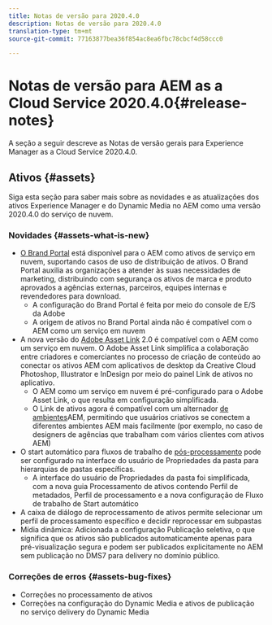 ```yaml
---
title: Notas de versão para 2020.4.0
description: Notas de versão para 2020.4.0
translation-type: tm+mt
source-git-commit: 77163877bea36f854ac8ea6fbc78cbcf4d58ccc0

---
```



# Notas de versão para AEM as a Cloud Service 2020.4.0{#release-notes}

A seção a seguir descreve as Notas de versão gerais para Experience Manager as a Cloud Service 2020.4.0.

## Ativos {#assets}

Siga esta seção para saber mais sobre as novidades e as atualizações dos ativos Experience Manager e do Dynamic Media no AEM como uma versão 2020.4.0 do serviço de nuvem.

### Novidades {#assets-what-is-new}

* [O Brand Portal](https://docs.adobe.com/content/help/en/experience-manager-brand-portal/using/home.html) está disponível para o AEM como ativos de serviço em nuvem, suportando casos de uso de distribuição de ativos. O Brand Portal auxilia as organizações a atender às suas necessidades de marketing, distribuindo com segurança os ativos de marca e produto aprovados a agências externas, parceiros, equipes internas e revendedores para download.
   * A configuração do Brand Portal é feita por meio do console de E/S da Adobe
   * A origem de ativos no Brand Portal ainda não é compatível com o AEM como um serviço em nuvem
* A nova versão do [Adobe Asset Link](https://helpx.adobe.com/br/enterprise/using/adobe-asset-link.html) 2.0 é compatível com o AEM como um serviço em nuvem. O Adobe Asset Link simplifica a colaboração entre criadores e comerciantes no processo de criação de conteúdo ao conectar os ativos AEM com aplicativos de desktop da Creative Cloud Photoshop, Illustrator e InDesign por meio do painel Link de ativos no aplicativo.
   * O AEM como um serviço em nuvem é pré-configurado para o Adobe Asset Link, o que resulta em configuração [](https://helpx.adobe.com/enterprise/using/configure-aem-assets-for-asset-link.html)simplificada.
   * O Link de ativos agora é compatível com um alternador [de ambientes](https://helpx.adobe.com/enterprise/using/manage-assets-using-adobe-asset-link.html#UseAdobeAssetLink)AEM, permitindo que usuários criativos se conectem a diferentes ambientes AEM mais facilmente (por exemplo, no caso de designers de agências que trabalham com vários clientes com ativos AEM)
* O start automático para fluxos de trabalho de [pós-processamento](/help/assets/asset-microservices-configure-and-use.md#post-processing-workflows) pode ser configurado na interface do usuário de Propriedades da pasta para hierarquias de pastas específicas.
   * A interface do usuário de Propriedades da pasta foi simplificada, com a nova guia Processamento de ativos contendo Perfil de metadados, Perfil de processamento e a nova configuração de Fluxo de trabalho de Start automático
* A caixa de diálogo de reprocessamento de ativos permite selecionar um perfil de processamento específico e decidir reprocessar em subpastas
* Mídia dinâmica: Adicionada a configuração Publicação seletiva, o que significa que os ativos são publicados automaticamente apenas para pré-visualização segura e podem ser publicados explicitamente no AEM sem publicação no DMS7 para delivery no domínio público.

### Correções de erros {#assets-bug-fixes}

* Correções no processamento de ativos
* Correções na configuração do Dynamic Media e ativos de publicação no serviço delivery do Dynamic Media
